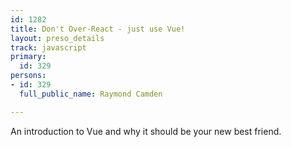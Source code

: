 ```yaml
---
id: 1282
title: Don't Over-React - just use Vue!
layout: preso_details
track: javascript
primary:
  id: 329
persons:
- id: 329
  full_public_name: Raymond Camden

---
```

An introduction to Vue and why it should be your new best friend.